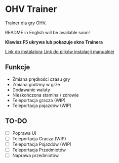 # OHV Trainer
Trainer dla gry OHV.

README in English will be available soon!

**Klawisz F5 ukrywa lub pokazuje okno Trainera**

[Link do instalatora](https://github.com/mNickName/OHVTrainer/releases/download/Installator/OHVInstaller.exe)
[Link do plików instalacji manualnej](https://github.com/mNickName/OHVTrainer/releases/download/Compiled/FullInstaller.zip)

## Funkcje

- Zmiana prędkości czasu gry
- Zmiana godziny w grze
- Dodawanie waluty
- Nieskończona stamina / zdrowie
- Teleportacja gracza (WIP)
- Teleportacja pojazdów (WIP)

## TO-DO
- [ ]  Poprawa UI
- [ ]  Teleportacja Gracza (WIP)
- [ ]  Teleportacja Pojazdów (WIP)
- [ ]  Teleportacja Przedmiotów
- [ ]  Naprawa przedmiotów
